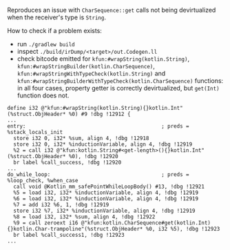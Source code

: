 Reproduces an issue with `CharSequence::get` calls not being devirtualized when the receiver's type is `String`. 

How to check if a problem exists:
- run `./gradlew build`
- inspect `./build/irDump/<target>/out.Codegen.ll`
- check bitcode emitted for `kfun:#wrapString(kotlin.String)`, `kfun:#wrapStringBuilder(kotlin.CharSequence)`, `kfun:#wrapStringWithTypeCheck(kotlin.String)` and `kfun:#wrapStringBuilderWithTypeCheck(kotlin.CharSequence)` functions: in all four cases, property getter is correctly devirtualized, but `get(Int)` function does not.

```
define i32 @"kfun:#wrapString(kotlin.String){}kotlin.Int"(%struct.ObjHeader* %0) #9 !dbg !12912 {
...
entry:                                            ; preds = %stack_locals_init
  store i32 0, i32* %sum, align 4, !dbg !12918
  store i32 0, i32* %inductionVariable, align 4, !dbg !12919
  %2 = call i32 @"kfun:kotlin.String#<get-length>(){}kotlin.Int"(%struct.ObjHeader* %0), !dbg !12920
  br label %call_success, !dbg !12920
...
do_while_loop:                                    ; preds = %loop_check, %when_case
  call void @Kotlin_mm_safePointWhileLoopBody() #13, !dbg !12921
  %5 = load i32, i32* %inductionVariable, align 4, !dbg !12919
  %6 = load i32, i32* %inductionVariable, align 4, !dbg !12919
  %7 = add i32 %6, 1, !dbg !12919
  store i32 %7, i32* %inductionVariable, align 4, !dbg !12919
  %8 = load i32, i32* %sum, align 4, !dbg !12922
  %9 = call zeroext i16 @"kfun:kotlin.CharSequence#get(kotlin.Int){}kotlin.Char-trampoline"(%struct.ObjHeader* %0, i32 %5), !dbg !12923
  br label %call_success1, !dbg !12923
...
```
